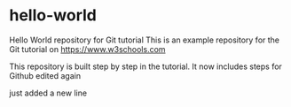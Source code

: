 # hello-world

Hello World repository for Git tutorial
This is an example repository for the Git tutorial on <https://www.w3schools.com>

This repository is built step by step in the tutorial.
It now includes steps for Github
edited again

just added a new line